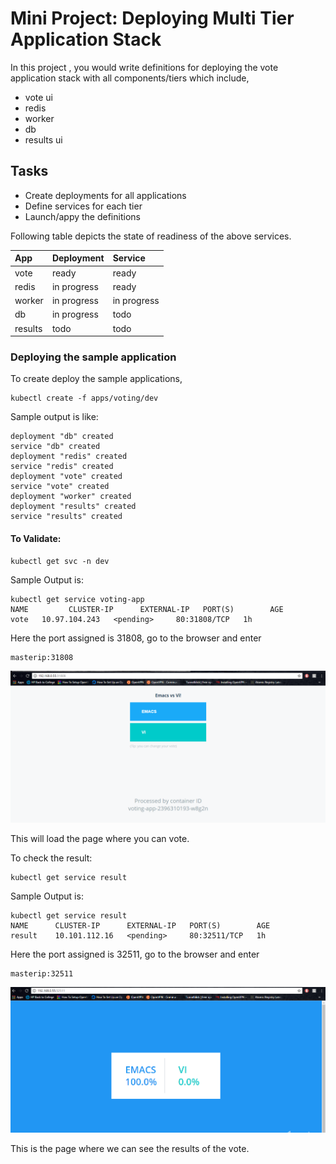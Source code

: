 # Mini Project: Deploying Multi Tier Application Stack

In this project , you would write definitions for deploying the vote application stack with all components/tiers which include,

  * vote ui
  * redis
  * worker
  * db
  * results ui

## Tasks

  * Create deployments for all applications
  * Define services for each tier
  * Launch/appy the definitions


Following table depicts the state of readiness of the above services.

| App     | Deployment     | Service |
| :------------- | :------------- | :------------- |
| vote       | ready       | ready       |
| redis       | in progress       | ready       |
| worker       | in progress       | in progress       |
| db       | in progress       | todo       |
| results       | todo       | todo       |

### Deploying the sample application

To create deploy the sample applications,

```
kubectl create -f apps/voting/dev
```

Sample output is like:

```
deployment "db" created
service "db" created
deployment "redis" created
service "redis" created
deployment "vote" created
service "vote" created
deployment "worker" created
deployment "results" created
service "results" created
```



#### To Validate:

```
kubectl get svc -n dev
```

Sample Output is:
```
kubectl get service voting-app
NAME         CLUSTER-IP      EXTERNAL-IP   PORT(S)        AGE
vote   10.97.104.243   <pending>     80:31808/TCP   1h
```
Here the port assigned is 31808, go to the browser and enter
```
masterip:31808
```
![alt text](images/Vote.png "Front-End")

This will load the page where you can vote.

To check the result:
```
kubectl get service result
```
Sample Output is:
```
kubectl get service result
NAME      CLUSTER-IP      EXTERNAL-IP   PORT(S)        AGE
result    10.101.112.16   <pending>     80:32511/TCP   1h
```
Here the port assigned is 32511, go to the browser and enter
```
masterip:32511
```

![alt text](images/Result.png "Result Page")

This is the page where we can see the results of the vote.

